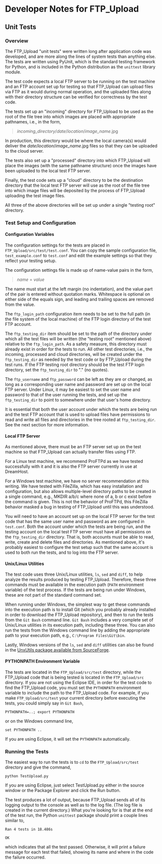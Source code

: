 # Developer Notes for FTP_Upload #
## Unit Tests ##
### Overview ###

The FTP_Upload "unit tests" were written long after application 
code was developed, and are more along the lines of system tests 
than anything else.  The tests are written using PyUnit, which is the
standard testing framework for Python, and is included in the Python
distribution as the `unittest` library module.

The test code expects a local FTP server to be running on the test
machine and an FTP account set up for testing
so that FTP_Upload can upload files via FTP as it would
during normal operation, and the uploaded files along with their 
directory structure can be verified for correctness by the test code.

The tests set up an "incoming" directory for FTP_Upload to be used
as the root of the file tree into which 
images are placed with appropriate pathnames, i.e., in the form,

>
>*incoming_directory*/*date*/*location*/*image_name*.jpg
> 

In production, this directory would be where the local camera(s) would
deliver the *date*/*location*/*image_name*.jpg files so that they
can be uploaded to the cloud server.

The tests also set up a "processed" directory into which 
FTP_Upload will place the images (with the same pathname
structure) once the images have been uploaded to the local test
FTP server.

Finally, the test code sets up a "cloud" directory to be the destination
directory that the local test FTP server will use as the root of the file
tree into which image files will be deposited 
by the process of FTP_Upload uploading the test
image files.

All three of the above directories will be set up under a single "testing root" 
directory.

### Test Setup and Configuration ###

#### Configuration Variables ####

The configuration settings for the tests are placed in 
`FTP_Upload/src/test/test.conf`.  You can copy the sample configuration file,
`test_example.conf` to `test.conf` and edit the example settings so that
they reflect your testing setup.  

The configuration settings file is made up of name-value pairs in the form,

>
>*name* = *value*
>

The name must start at the left margin (no indentation), and the value
part of the pair is entered without quotation marks.  Whitespace is optional on 
either side of the equals sign, and leading and trailing spaces are removed from
the value.

The `ftp_login_path` configuration item needs to be set to the full path
(in the file system of the local machine)
of the FTP login directory of the test FTP account.

The `ftp_testing_dir` item should be set to the
path of the directory under
which all the test files will be written (the "testing root" mentioned above)
relative to the `ftp_login_path`.  As a safety measure,
this directory must already exist 
in order for the tests to run. All other test directories, i.e.,
the incoming, processed and cloud directories, will be
created under the `ftp_testing_dir` as needed by the test code or 
by FTP_Upload during the test runs.  If the FTP testing root directory
should be the test FTP login directory, set the `ftp_testing_dir` to "."
(no quotes).

The `ftp_username` and `ftp_password` can be left as they are or
changed, as long as a corresponding user name and password are set
up on the local FTP server.  Under Linux, it may be easiest to
set the user name and password to that of the user running the tests,
and set up the `ftp_testing_dir` to point to somewhere under that
user's home directory.

It is essential that both the user account under which the tests are being
run and the test FTP account that is used to upload files have permissions
to read and write all files and directories in the tree rooted at 
`ftp_testing_dir`.  See the next section for more information.


#### Local FTP Server ####

As mentioned above, there must be an FTP server set up on the test
machine so that FTP_Upload can actually transfer files using FTP.

For a Linux test machine, we recommend ProFTPd as we have tested successfully
with it and it is also the FTP server currently in use at DreamHost.

For a Windows test machine, we have no server recommendation at this writing.
We have tested with FileZilla, which has easy installation and configuration,
but also allows multiple-level directory paths to be created in a single
command, e.g., MKDIR a/b/c where none of a, b or c exist before the command
is given.  This is not the behavior of ProFTPd, this FileZilla behavior
masked a bug in testing of FTP_Upload until this was understood.

You will need to have an account set up on the local FTP server for the test code
that has the same user name and password as are configured in `test.conf`. 
Both the account under which the tests are being run, and the testing account
on the local test FTP server must have all permissions on the `ftp_testing_dir`
directory.  That is, both accounts must be able to read, write,
create and delete files and directories.
As mentioned above, it's probably easiest to configure the test setup
such that the same account is used to both run the tests, and to log
into the FTP server.

#### Unix/Linux Utilities ####

The test code uses three Unix/Linux utilities, `ls`, `sed` and `diff`, 
to help analyze the results produced by testing FTP_Upload.
Therefore, these three commands must be available in the execution path 
(`PATH` environment variable) of the test process.  If the tests are being run
under Windows, these are not part of the standard command set.

When running under Windows, the simplest way to 
get these commands into the execution path is
to install Git (which you probably already installed in order to 
download the FTP_Upload repository), and then to run the tests from the
`Git Bash` command line. `Git Bash` includes a very complete set of
Unix/Linux utilities in its execution path, including these three.
You can also run the tests
from the Windows command line by adding the appropriate path to your
execution path, e.g., `C:\Program Files\Git\bin`.

Lastly, Windows versions of the `ls`, `sed` and `diff` utilities can also be 
found in the 
[UnxUtils package available from SourceForge](unxutils.sourceforge.net).

#### PYTHONPATH Environment Variable ####

The tests are located in the `FTP_Upload/src/test` directory,
while the FTP_Upload
code that is being tested is located in the `FTP_Upload/src` directory.
If you are not using the Eclipse IDE, in order for the test code to find the 
FTP_Upload code, you must set
the `PYTHONPATH` environment variable to include the path to the 
FTP_Upload code.
For example, if you make `FTP_Upload/src/test` 
your current
directory before executing the tests, 
you could simply say in `Git Bash`,

	PYTHONPATH=..; export PYTHONPATH

or on the Windows command line,

	set PYTHONPATH ..
	
If you are using Eclipse, it will set the `PYTHONPATH` automatically.

### Running the Tests ###

The easiest way to run the tests is to `cd` to the `FTP_Upload/src/test` directory and
give the command,

	python TestUpload.py
	
If you are using Eclipse, just select TestUpload.py either in the source 
window or the Package Explorer and click the Run button.

The test produces a lot of output, because FTP_Upload sends all of its
logging output to the console as well as to the log file.  (The log
file is created in the current directory.)  What you're looking for is
that at the end of the test run, the Python `unittest` package should
print a couple lines similar to,

	Ran 4 tests in 18.486s
	
	OK

which indicates that all the test passed.  Otherwise, it will print
a failure message for each test that failed, showing its name and
where in the code the failure occurred.  